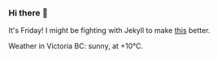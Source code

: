 ### Hi there :wave:

It's Friday! I might be fighting with Jekyll to make [this](https://swissclubtoronto.ca) better.

Weather in Victoria BC: sunny, at +10°C.
